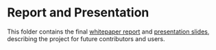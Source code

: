 # Report and Presentation

This folder contains the final [whitepaper report](https://github.com/johnmandrus/w251-final-project/blob/main/4-report-and-presentation/whitepaper.pdf) and [presentation slides](https://github.com/johnmandrus/w251-final-project/blob/main/4-report-and-presentation/slides.pdf), describing the project for future contributors and users.
